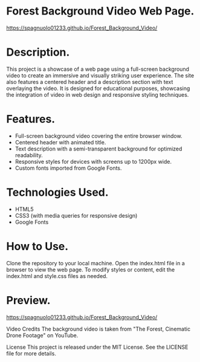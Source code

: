# Forest Background Video Web Page.

https://spagnuolo01233.github.io/Forest_Background_Video/

# Description.

This project is a showcase of a web page using a full-screen background video to create an immersive and visually striking user experience. The site also features a centered header and a description section with text overlaying the video. It is designed for educational purposes, showcasing the integration of video in web design and responsive styling techniques.

# Features.
- Full-screen background video covering the entire browser window.
- Centered header with animated title.
- Text description with a semi-transparent background for optimized readability.
- Responsive styles for devices with screens up to 1200px wide.
- Custom fonts imported from Google Fonts.

# Technologies Used.
- HTML5
- CSS3 (with media queries for responsive design)
- Google Fonts
 
# How to Use.

Clone the repository to your local machine.
Open the index.html file in a browser to view the web page.
To modify styles or content, edit the index.html and style.css files as needed.

# Preview.

https://spagnuolo01233.github.io/Forest_Background_Video/

Video Credits
The background video is taken from "The Forest, Cinematic Drone Footage" on YouTube.

License
This project is released under the MIT License. See the LICENSE file for more details.

